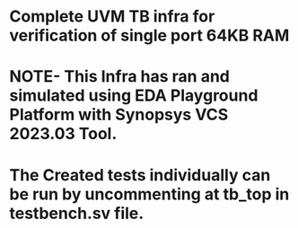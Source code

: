 # Complete UVM TB infra for verification of single port 64KB RAM
# NOTE- This Infra has ran and simulated using EDA Playground Platform with Synopsys VCS 2023.03 Tool.
# The Created tests individually can be run by uncommenting at tb_top in testbench.sv file.
